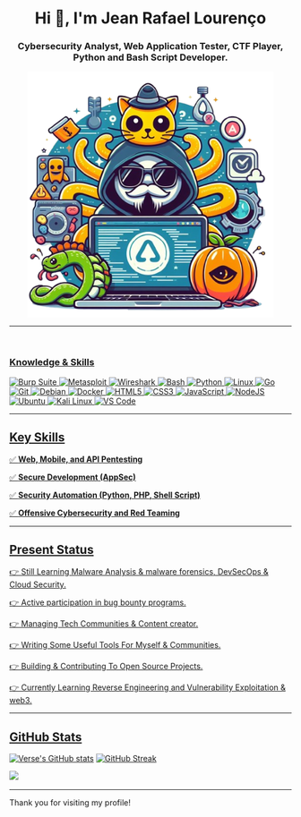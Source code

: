 <h1 align="center">Hi 👋, I'm Jean Rafael Lourenço</h1>
<h3 align="center">Cybersecurity Analyst, Web Application Tester, CTF Player, Python and Bash Script Developer.</h3>

<p align="center"><img align="center" src="https://github.com/jeanrafaellourenco/jeanrafaellourenco/blob/main/github.png" alt="github" height="440" width="440" /></a></p>

---

<div style="display: inline_block"><br>
  <a href="https://github.com/jeanrafaellourenco">
  <h3 id="knowledge_skills" align="left">Knowledge & Skills </h3>
  <img src="https://img.shields.io/badge/Burp_Suite-FF6633?style=for-the-badge&logo=burp-suite&color=000000" alt="Burp Suite" />
      <img src="https://img.shields.io/badge/Metasploit-008C8C?style=for-the-badge&logo=metasploit&color=000000" alt="Metasploit" />
      <img src="https://img.shields.io/badge/Wireshark-009639?style=for-the-badge&logo=wireshark&color=000000" alt="Wireshark" />
      <img src="https://img.shields.io/badge/Bash-4EAA25?style=for-the-badge&logo=gnu-bash&color=000000" alt="Bash" />
      <img src="https://img.shields.io/badge/Python-3776AB?style=for-the-badge&logo=python&color=000000" alt="Python" />
      <img src="https://img.shields.io/badge/Linux-FCC624?style=for-the-badge&logo=linux&color=000000" alt="Linux" />
      <img src="https://img.shields.io/badge/Go-00ADD8?style=for-the-badge&logo=go&color=000000" alt="Go" />
      <img src="https://img.shields.io/badge/Git-F05032?style=for-the-badge&logo=git&color=000000" alt="Git" />
      <img src="https://img.shields.io/badge/Debian-D70A53?style=for-the-badge&logo=debian&color=000000" alt="Debian" />
      <img src="https://img.shields.io/badge/Docker-2496ED?style=for-the-badge&logo=docker&color=000000" alt="Docker" />
      <img src="https://img.shields.io/badge/HTML5-5D4B6C?style=for-the-badge&logo=html5&color=000000" alt="HTML5" />
      <img src="https://img.shields.io/badge/CSS3-2965F1?style=for-the-badge&logo=css3&color=000000" alt="CSS3" />
      <img src="https://img.shields.io/badge/JavaScript-F7DF1E?style=for-the-badge&logo=javascript&color=000000" alt="JavaScript" />
      <img src="https://img.shields.io/badge/Node.js-8CC84C?style=for-the-badge&logo=node.js&color=000000" alt="NodeJS" />
      <img src="https://img.shields.io/badge/Ubuntu-E95420?style=for-the-badge&logo=ubuntu&color=000000" alt="Ubuntu" />
      <img src="https://img.shields.io/badge/Kali_Linux-557C94?style=for-the-badge&logo=kali-linux&color=000000" alt="Kali Linux" />
      <img src="https://img.shields.io/badge/VS_Code-007ACC?style=for-the-badge&logo=visual-studio-code&color=000000" alt="VS Code" />
</div>

---

<h2 id="key_skills" align=''>Key Skills</h2>

✅ **Web, Mobile, and API Pentesting**  

✅ **Secure Development (AppSec)**  

✅ **Security Automation (Python, PHP, Shell Script)**  

✅ **Offensive Cybersecurity and Red Teaming**  

---

<h2 id="present_status">Present Status</h3>

👉 Still Learning Malware Analysis & malware forensics, DevSecOps & Cloud Security.

👉 Active participation in bug bounty programs.

👉 Managing Tech Communities & Content creator.

👉 Writing Some Useful Tools For Myself & Communities.

👉 Building & Contributing To Open Source Projects.

👉 Currently Learning Reverse Engineering and Vulnerability Exploitation & web3.

---

<h2 id="github_stats" align=''>GitHub Stats</h2>

[![Verse's GitHub stats](https://github-readme-stats.vercel.app/api?username=jeanrafaellourenco&theme=gotham&&bg_color=00000000&hide_border=true&custom_title=%20)](https://github.com/jeanrafaellourenco/github-readme-stats)
[![GitHub Streak](https://streak-stats.demolab.com?user=jeanrafaellourenco&theme=gotham&card_width=450&bg_color=00000000&hide_border=true)](https://git.io/streak-stats)
<p align="left"><a href="https://github.com/jeanrafaellourenco/github-readme-stats"><img src="https://github-readme-stats.vercel.app/api/top-langs/?username=jeanrafaellourenco&layout=compact&theme=gotham&bg_color=00000000&hide_border=true" width="450" /></a></p>

---

<div style="display: inline_block">
  Thank you for visiting my profile!
</div>
